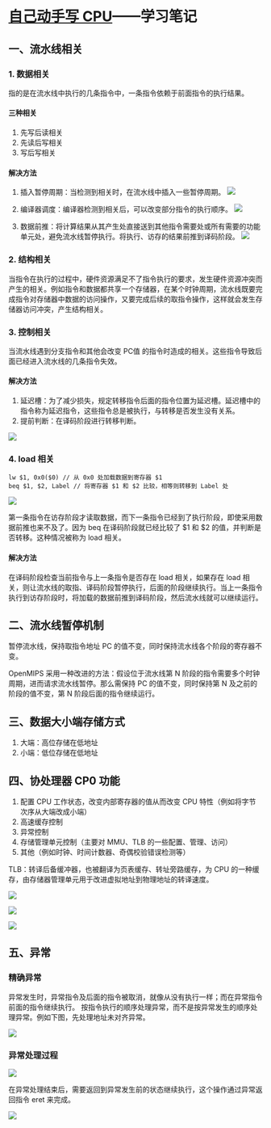 # [自己动手写 CPU](https://book.douban.com/subject/25960657/)——学习笔记
## 一、流水线相关
### 1. 数据相关
指的是在流水线中执行的几条指令中，一条指令依赖于前面指令的执行结果。

#### 三种相关
1. 先写后读相关
2. 先读后写相关
3. 写后写相关

#### 解决方法
1. 插入暂停周期：当检测到相关时，在流水线中插入一些暂停周期。
![](imgs/1.png)

2. 编译器调度：编译器检测到相关后，可以改变部分指令的执行顺序。
![](imgs/2.png)

3. 数据前推：将计算结果从其产生处直接送到其他指令需要处或所有需要的功能单元处，避免流水线暂停执行。将执行、访存的结果前推到译码阶段。
![](imgs/3.png)

### 2. 结构相关
当指令在执行的过程中，硬件资源满足不了指令执行的要求，发生硬件资源冲突而产生的相关。例如指令和数据都共享一个存储器，在某个时钟周期，流水线既要完成指令对存储器中数据的访问操作，又要完成后续的取指令操作，这样就会发生存储器访问冲突，产生结构相关。

### 3. 控制相关
当流水线遇到分支指令和其他会改变 PC值 的指令时造成的相关。这些指令导致后面已经进入流水线的几条指令失效。

#### 解决方法
1. 延迟槽：为了减少损失，规定转移指令后面的指令位置为延迟槽。延迟槽中的指令称为延迟指令，这些指令总是被执行，与转移是否发生没有关系。
2. 提前判断：在译码阶段进行转移判断。

![](imgs/4.png)

### 4. load 相关
```mipsasm
lw $1, 0x0($0) // 从 0x0 处加载数据到寄存器 $1
beq $1, $2, Label // 将寄存器 $1 和 $2 比较，相等则转移到 Label 处
```
![](imgs/5.png)

第一条指令在访存阶段才读取数据，而下一条指令已经到了执行阶段，即使采用数据前推也来不及了。因为 beq 在译码阶段就已经比较了 $1 和 $2 的值，并判断是否转移。这种情况被称为 load 相关。

#### 解决方法
在译码阶段检查当前指令与上一条指令是否存在 load 相关，如果存在 load 相关，则让流水线的取指、译码阶段暂停执行，后面的阶段继续执行。当上一条指令执行到访存阶段时，将加载的数据前推到译码阶段，然后流水线就可以继续运行。


## 二、流水线暂停机制
暂停流水线，保持取指令地址 PC 的值不变，同时保持流水线各个阶段的寄存器不变。

OpenMIPS 采用一种改进的方法：假设位于流水线第 N 阶段的指令需要多个时钟周期，进而请求流水线暂停。那么需保持 PC 的值不变，同时保持第 N 及之前的阶段的值不变，第 N 阶段后面的指令继续运行。

## 三、数据大小端存储方式
1. 大端：高位存储在低地址
2. 小端：低位存储在低地址

## 四、协处理器 CP0 功能
1. 配置 CPU 工作状态，改变内部寄存器的值从而改变 CPU 特性（例如将字节次序从大端改成小端）
2. 高速缓存控制
3. 异常控制
4. 存储管理单元控制（主要对 MMU、TLB 的一些配置、管理、访问）
5. 其他（例如时钟、时间计数器、奇偶校验错误检测等）

TLB：转译后备缓冲器，也被翻译为页表缓存、转址旁路缓存，为 CPU 的一种缓存，由存储器管理单元用于改进虚拟地址到物理地址的转译速度。

![](imgs/6.png)

![](imgs/7.png)

![](imgs/8.png)

## 五、异常
### 精确异常
异常发生时，异常指令及后面的指令被取消，就像从没有执行一样；而在异常指令前面的指令继续执行。
按指令执行的顺序处理异常，而不是按异常发生的顺序处理异常。例如下图，先处理地址未对齐异常。

![](imgs/9.png)

### 异常处理过程
![](imgs/10.png)

在异常处理结束后，需要返回到异常发生前的状态继续执行，这个操作通过异常返回指令 eret 来完成。

![](imgs/11.png)